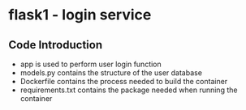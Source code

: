 # flask1 - login service

## Code Introduction
- app is used to perform user login function
- models.py contains the structure of the user database
- Dockerfile contains the process needed to build the container
- requirements.txt contains the package needed when running the container

